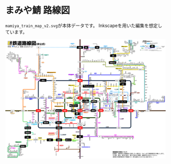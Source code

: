 # まみや鯖 路線図

`mamiya_train_map_v2.svg`が本体データです。
Inkscapeを用いた編集を想定しています。

![路線図](releases/mamiya_train_map_v2.png "路線図")
